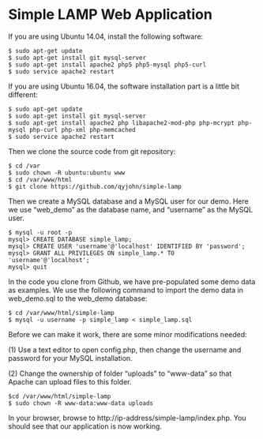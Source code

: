 # Simple LAMP Web Application

If you are using Ubuntu 14.04, install the following software:

~~~~
$ sudo apt-get update
$ sudo apt-get install git mysql-server
$ sudo apt-get install apache2 php5 php5-mysql php5-curl
$ sudo service apache2 restart
~~~~

If you are using Ubuntu 16.04, the software installation part is a little bit different:

~~~~
$ sudo apt-get update
$ sudo apt-get install git mysql-server
$ sudo apt-get install apache2 php libapache2-mod-php php-mcrypt php-mysql php-curl php-xml php-memcached
$ sudo service apache2 restart
~~~~

Then we clone the source code from git repository:

~~~~
$ cd /var
$ sudo chown -R ubuntu:ubuntu www
$ cd /var/www/html
$ git clone https://github.com/qyjohn/simple-lamp
~~~~

Then we create a MySQL database and a MySQL user for our demo. Here we use “web_demo” as the database name, and “username” as the MySQL user.

~~~~
$ mysql -u root -p
mysql> CREATE DATABASE simple_lamp;
mysql> CREATE USER 'username'@'localhost' IDENTIFIED BY 'password';
mysql> GRANT ALL PRIVILEGES ON simple_lamp.* TO 'username'@'localhost';
mysql> quit
~~~~

In the code you clone from Github, we have pre-populated some demo data as examples. We use the following command to import the demo data in web_demo.sql to the web_demo database:

~~~~
$ cd /var/www/html/simple-lamp
$ mysql -u username -p simple_lamp < simple_lamp.sql
~~~~

Before we can make it work, there are some minor modifications needed:

(1) Use a text editor to open config.php, then change the username and password for your MySQL installation.

(2) Change the ownership of folder “uploads” to “www-data” so that Apache can upload files to this folder.

~~~~
$cd /var/www/html/simple-lamp
$ sudo chown -R www-data:www-data uploads
~~~~

In your browser, browse to http://ip-address/simple-lamp/index.php. You should see that our application is now working. 
